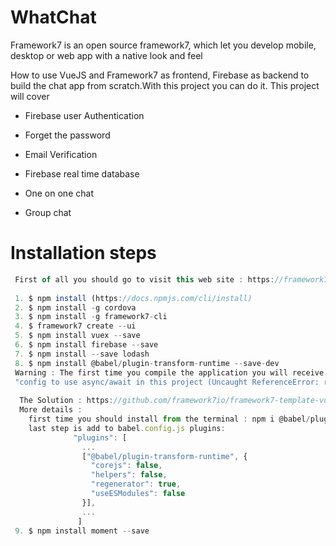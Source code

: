 # WhatChat
 
Framework7 is an open source framework7, which let you develop mobile, desktop or web app with a native look and feel

How to use VueJS and Framework7 as frontend, Firebase as backend to build the chat app from scratch.With this project you can do it.
This project will cover 

* Firebase user Authentication

* Forget the password

* Email Verification

* Firebase real time database

* One on one chat

* Group chat

# Installation steps

```javascript
 First of all you should go to visit this web site : https://framework7.io/cli/
 
 1. $ npm install (https://docs.npmjs.com/cli/install)
 2. $ npm install -g cordova
 3. $ npm install -g framework7-cli
 4. $ framework7 create --ui
 5. $ npm install vuex --save
 6. $ npm install firebase --save
 7. $ npm install --save lodash
 8. $ npm install @babel/plugin-transform-runtime --save-dev
 Warning : The first time you compile the application you will receive the following error :
 "config to use async/await in this project (Uncaught ReferenceError: regeneratorRuntime is not defined)"
  
  The Solution : https://github.com/framework7io/framework7-template-vue-webpack/issues/71
  More details : 
    first time you should install from the terminal : npm i @babel/plugin-transform-runtime --save-dev
    last step is add to babel.config.js plugins: 
              "plugins": [
                ...
                ["@babel/plugin-transform-runtime", {
                  "corejs": false,
                  "helpers": false,
                  "regenerator": true,
                  "useESModules": false
                }],
                ...
               ]
 9. $ npm install moment --save

```

